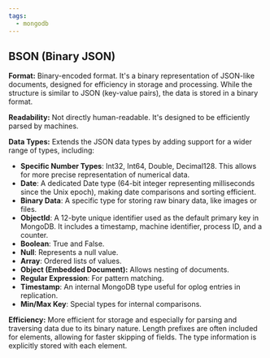 ```yaml
---
tags:
  - mongodb
---
```


## BSON (Binary JSON)

**Format:** Binary-encoded format. It's a binary representation of JSON-like documents, designed for efficiency in storage and processing. While the structure is similar to JSON (key-value pairs), the data is stored in a binary format.

**Readability:** Not directly human-readable. It's designed to be efficiently parsed by machines.

**Data Types:** Extends the JSON data types by adding support for a wider range of types, including:

- **Specific Number Types**: Int32, Int64, Double, Decimal128. This allows for more precise representation of numerical data.
- **Date**: A dedicated Date type (64-bit integer representing milliseconds since the Unix epoch), making date comparisons and sorting efficient.
- **Binary Data**: A specific type for storing raw binary data, like images or files.
- **ObjectId**: A 12-byte unique identifier used as the default primary key in MongoDB. It includes a timestamp, machine identifier, process ID, and a counter.
- **Boolean**: True and False.
- **Null**: Represents a null value.
- **Array**: Ordered lists of values.
- **Object (Embedded Document):** Allows nesting of documents.
- **Regular Expression**: For pattern matching.
- **Timestamp**: An internal MongoDB type useful for oplog entries in replication.
- **Min/Max Key**: Special types for internal comparisons.

**Efficiency:** More efficient for storage and especially for parsing and traversing data due to its binary nature. Length prefixes are often included for elements, allowing for faster skipping of fields. The type information is explicitly stored with each element.